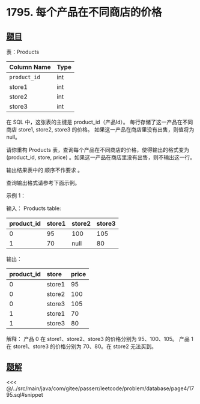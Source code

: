# 1795. 每个产品在不同商店的价格
## [题目](https://leetcode.cn/problems/rearrange-products-table/)

表：Products

| Column Name  | Type |
|:-------------|:-----|
| `product_id` | int  |
| store1       | int  |
| store2       | int  |
| store3       | int  |

在 SQL 中，这张表的主键是 product_id（产品Id）。
每行存储了这一产品在不同商店 store1, store2, store3 的价格。
如果这一产品在商店里没有出售，则值将为 null。

请你重构 Products 表，查询每个产品在不同商店的价格，使得输出的格式变为(product_id, store, price) 。如果这一产品在商店里没有出售，则不输出这一行。

输出结果表中的 顺序不作要求 。

查询输出格式请参考下面示例。

示例 1：

输入：
Products table:

| product_id | store1 | store2 | store3 |
|:-----------|:-------|:-------|:-------|
| 0          | 95     | 100    | 105    |
| 1          | 70     | null   | 80     |

输出：

| product_id | store  | price |
|:-----------|:-------|:------|
| 0          | store1 | 95    |
| 0          | store2 | 100   |
| 0          | store3 | 105   |
| 1          | store1 | 70    |
| 1          | store3 | 80    |

解释：
产品 0 在 store1、store2、store3 的价格分别为 95、100、105。
产品 1 在 store1、store3 的价格分别为 70、80。在 store2 无法买到。

## [题解](https://github.com/PasseRR/JavaLeetCode/blob/master/src/main/java/com/gitee/passerr/leetcode/problem/database/page4/1795.sql)

<<< @/../src/main/java/com/gitee/passerr/leetcode/problem/database/page4/1795.sql#snippet
